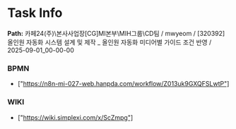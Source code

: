 # Task Info

**Path:** 카페24(주)\본사사업장\[CG]MI본부\MIH그룹\CD팀 / mwyeom / [320392] 올인원 자동화 시스템 설계 및 제작 _ 올인원 자동화 미디어별 가이드 조건 반영 / 2025-09-01_00-00-00

### BPMN
- ["https://n8n-mi-027-web.hanpda.com/workflow/Z013uk9GXQFSLwtP"]

### WIKI
- ["https://wiki.simplexi.com/x/ScZmpg"]

